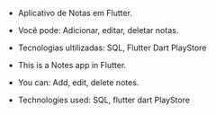  - Aplicativo de Notas em Flutter.
 - Você pode:
    Adicionar, editar, deletar notas.
    
 - Tecnologias ultilizadas:
    SQL,
    Flutter
    Dart
    PlayStore

 - This is a Notes app in Flutter.
 - You can:
    Add, edit, delete notes.
    
 - Technologies used:
    SQL,
    flutter
    dart
    PlayStore



